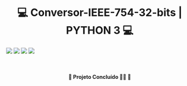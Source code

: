 <h1 align="center">💻 Conversor-IEEE-754-32-bits | PYTHON 3 💻</h1>

![](https://img.shields.io/github/repo-size/LucasEstevo/Conversor-IEEE-754-32-bits)
![](https://img.shields.io/github/last-commit/LucasEstevo/Conversor-IEEE-754-32-bits)
![](https://img.shields.io/github/license/LucasEstevo/Conversor-IEEE-754-32-bits)
![](https://img.shields.io/github/stars/LucasEstevo?style=social)
<a>
    <img alt="" src="https://img.shields.io/badge/feito%20por-Lucas Estevo-%237519C1">
<a>

<br/>
<h4 align="center"> 
	🚧  Projeto Concluído 🐱‍👤 🚧
</h4>
